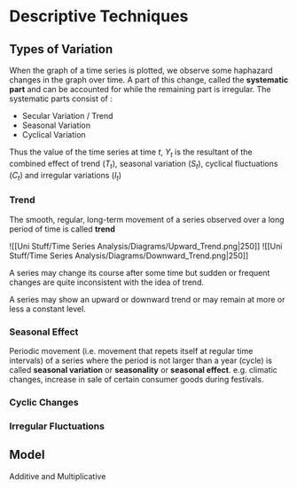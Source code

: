 # Descriptive Techniques 

## Types of Variation

When the graph of a time series is plotted, we observe some haphazard changes in the graph over time. A part of this change, called the **systematic part** and can be accounted for while the remaining part is irregular. The systematic parts consist of : 

- Secular Variation / Trend 
- Seasonal Variation 
- Cyclical Variation 

Thus the value of the time series at time $t$, $Y_t$ is the resultant of the combined effect of trend $(T_t)$, seasonal variation $(S_t)$, cyclical fluctuations $(C_t)$ and irregular variations $(I_t)$


### Trend 
The smooth, regular, long-term movement of a series observed over a long period of time is called **trend**


![[Uni Stuff/Time Series Analysis/Diagrams/Upward_Trend.png|250]] ![[Uni Stuff/Time Series Analysis/Diagrams/Downward_Trend.png|250]]

A series may change its course after some time but sudden or frequent changes are quite inconsistent with the idea of trend. 

A series may show an upward or downward trend or may remain at more or less a constant level. 

### Seasonal Effect
Periodic movement (i.e. movement that repets itself at regular time intervals) of a series where the period is not larger than a year (cycle) is called **seasonal variation** or **seasonality** or **seasonal effect**. e.g. climatic changes, increase in sale of certain consumer goods during festivals. 

### Cyclic Changes 


### Irregular Fluctuations 

## Model
Additive and Multiplicative 



